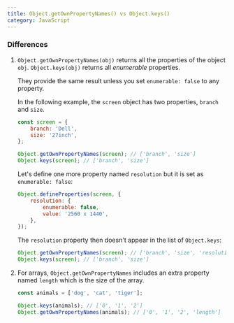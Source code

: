 ```yaml
---
title: Object.getOwnPropertyNames() vs Object.keys()
category: JavaScript
---
```


### Differences

1. `Object.getOwnPropertyNames(obj)` returns all the properties of the object `obj`. `Object.keys(obj)` returns all _enumerable_ properties.

    They provide the same result unless you set `enumerable: false` to any property.

    In the following example, the `screen` object has two properties, `branch` and `size`.

    ```js
    const screen = {
        branch: 'Dell',
        size: '27inch',
    };

    Object.getOwnPropertyNames(screen); // ['branch', 'size']
    Object.keys(screen); // ['branch', 'size']
    ```

    Let's define one more property named `resolution` but it is set as `enumerable: false`:

    ```js
    Object.defineProperties(screen, {
        resolution: {
            enumerable: false,
            value: '2560 x 1440',
        },
    });
    ```

    The `resolution` property then doesn't appear in the list of `Object.keys`:

    ```js
    Object.getOwnPropertyNames(screen); // ['branch', 'size', 'resolution']
    Object.keys(screen); // ['branch', 'size']
    ```

2. For arrays, `Object.getOwnPropertyNames` includes an extra property named `length` which is the size of the array.

    ```js
    const animals = ['dog', 'cat', 'tiger'];

    Object.keys(animals); // ['0', '1', '2']
    Object.getOwnPropertyNames(animals); // ['0', '1', '2', 'length']
    ```
